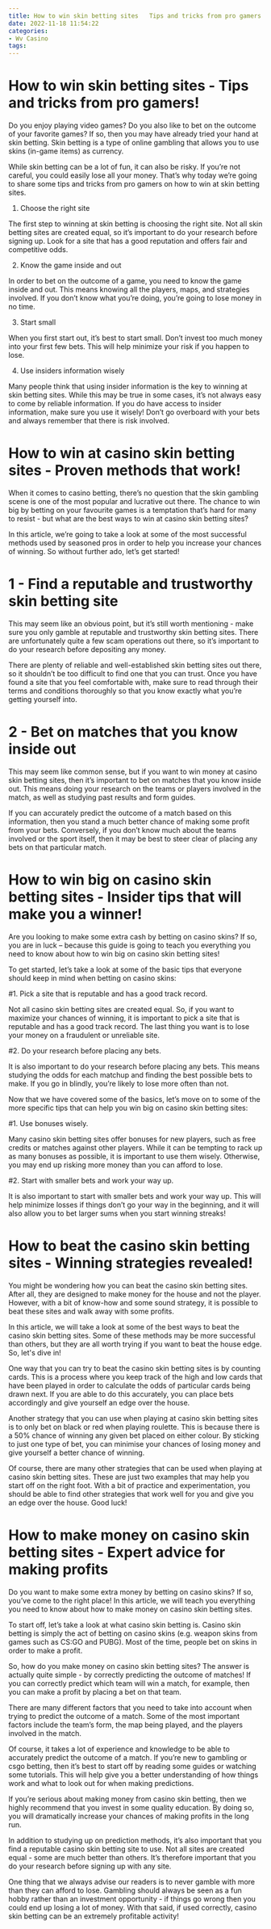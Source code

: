 ```yaml
---
title: How to win skin betting sites   Tips and tricks from pro gamers!
date: 2022-11-18 11:54:22
categories:
- Wv Casino
tags:
---
```



#  How to win skin betting sites - Tips and tricks from pro gamers!

Do you enjoy playing video games? Do you also like to bet on the outcome of your favorite games? If so, then you may have already tried your hand at skin betting. Skin betting is a type of online gambling that allows you to use skins (in-game items) as currency.

While skin betting can be a lot of fun, it can also be risky. If you’re not careful, you could easily lose all your money. That’s why today we’re going to share some tips and tricks from pro gamers on how to win at skin betting sites.

1. Choose the right site

The first step to winning at skin betting is choosing the right site. Not all skin betting sites are created equal, so it’s important to do your research before signing up. Look for a site that has a good reputation and offers fair and competitive odds.

2. Know the game inside and out

In order to bet on the outcome of a game, you need to know the game inside and out. This means knowing all the players, maps, and strategies involved. If you don’t know what you’re doing, you’re going to lose money in no time.

3. Start small

When you first start out, it’s best to start small. Don’t invest too much money into your first few bets. This will help minimize your risk if you happen to lose.

4. Use insiders information wisely

Many people think that using insider information is the key to winning at skin betting sites. While this may be true in some cases, it’s not always easy to come by reliable information. If you do have access to insider information, make sure you use it wisely! Don’t go overboard with your bets and always remember that there is risk involved.

#  How to win at casino skin betting sites - Proven methods that work!

When it comes to casino betting, there’s no question that the skin gambling scene is one of the most popular and lucrative out there. The chance to win big by betting on your favourite games is a temptation that’s hard for many to resist - but what are the best ways to win at casino skin betting sites?

In this article, we’re going to take a look at some of the most successful methods used by seasoned pros in order to help you increase your chances of winning. So without further ado, let’s get started!

# 1 - Find a reputable and trustworthy skin betting site

This may seem like an obvious point, but it’s still worth mentioning - make sure you only gamble at reputable and trustworthy skin betting sites. There are unfortunately quite a few scam operations out there, so it’s important to do your research before depositing any money.

There are plenty of reliable and well-established skin betting sites out there, so it shouldn’t be too difficult to find one that you can trust. Once you have found a site that you feel comfortable with, make sure to read through their terms and conditions thoroughly so that you know exactly what you’re getting yourself into.

# 2 - Bet on matches that you know inside out

This may seem like common sense, but if you want to win money at casino skin betting sites, then it’s important to bet on matches that you know inside out. This means doing your research on the teams or players involved in the match, as well as studying past results and form guides.

If you can accurately predict the outcome of a match based on this information, then you stand a much better chance of making some profit from your bets. Conversely, if you don’t know much about the teams involved or the sport itself, then it may be best to steer clear of placing any bets on that particular match.

#  How to win big on casino skin betting sites - Insider tips that will make you a winner!

Are you looking to make some extra cash by betting on casino skins? If so, you are in luck – because this guide is going to teach you everything you need to know about how to win big on casino skin betting sites!

To get started, let’s take a look at some of the basic tips that everyone should keep in mind when betting on casino skins:

#1. Pick a site that is reputable and has a good track record.

Not all casino skin betting sites are created equal. So, if you want to maximize your chances of winning, it is important to pick a site that is reputable and has a good track record. The last thing you want is to lose your money on a fraudulent or unreliable site.

#2. Do your research before placing any bets.

It is also important to do your research before placing any bets. This means studying the odds for each matchup and finding the best possible bets to make. If you go in blindly, you’re likely to lose more often than not.

Now that we have covered some of the basics, let’s move on to some of the more specific tips that can help you win big on casino skin betting sites:

#1. Use bonuses wisely.

Many casino skin betting sites offer bonuses for new players, such as free credits or matches against other players. While it can be tempting to rack up as many bonuses as possible, it is important to use them wisely. Otherwise, you may end up risking more money than you can afford to lose.

#2. Start with smaller bets and work your way up.

It is also important to start with smaller bets and work your way up. This will help minimize losses if things don’t go your way in the beginning, and it will also allow you to bet larger sums when you start winning streaks!

#  How to beat the casino skin betting sites - Winning strategies revealed!

You might be wondering how you can beat the casino skin betting sites. After all, they are designed to make money for the house and not the player. However, with a bit of know-how and some sound strategy, it is possible to beat these sites and walk away with some profits.

In this article, we will take a look at some of the best ways to beat the casino skin betting sites. Some of these methods may be more successful than others, but they are all worth trying if you want to beat the house edge. So, let's dive in!

One way that you can try to beat the casino skin betting sites is by counting cards. This is a process where you keep track of the high and low cards that have been played in order to calculate the odds of particular cards being drawn next. If you are able to do this accurately, you can place bets accordingly and give yourself an edge over the house.

Another strategy that you can use when playing at casino skin betting sites is to only bet on black or red when playing roulette. This is because there is a 50% chance of winning any given bet placed on either colour. By sticking to just one type of bet, you can minimise your chances of losing money and give yourself a better chance of winning.

Of course, there are many other strategies that can be used when playing at casino skin betting sites. These are just two examples that may help you start off on the right foot. With a bit of practice and experimentation, you should be able to find other strategies that work well for you and give you an edge over the house. Good luck!

#  How to make money on casino skin betting sites - Expert advice for making profits

Do you want to make some extra money by betting on casino skins? If so, you’ve come to the right place! In this article, we will teach you everything you need to know about how to make money on casino skin betting sites.

To start off, let’s take a look at what casino skin betting is. Casino skin betting is simply the act of betting on casino skins (e.g. weapon skins from games such as CS:GO and PUBG). Most of the time, people bet on skins in order to make a profit.

So, how do you make money on casino skin betting sites? The answer is actually quite simple - by correctly predicting the outcome of matches! If you can correctly predict which team will win a match, for example, then you can make a profit by placing a bet on that team.

There are many different factors that you need to take into account when trying to predict the outcome of a match. Some of the most important factors include the team’s form, the map being played, and the players involved in the match.

Of course, it takes a lot of experience and knowledge to be able to accurately predict the outcome of a match. If you’re new to gambling or csgo betting, then it’s best to start off by reading some guides or watching some tutorials. This will help give you a better understanding of how things work and what to look out for when making predictions.

If you’re serious about making money from casino skin betting, then we highly recommend that you invest in some quality education. By doing so, you will dramatically increase your chances of making profits in the long run.

In addition to studying up on prediction methods, it’s also important that you find a reputable casino skin betting site to use. Not all sites are created equal - some are much better than others. It’s therefore important that you do your research before signing up with any site.

One thing that we always advise our readers is to never gamble with more than they can afford to lose. Gambling should always be seen as a fun hobby rather than an investment opportunity - if things go wrong then you could end up losing a lot of money. With that said, if used correctly, casino skin betting can be an extremely profitable activity!